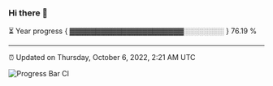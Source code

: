 ### Hi there 👋

⏳ Year progress { ▓▓▓▓▓▓▓▓▓▓▓▓▓▓▓▓▓▓▓▓▓▓░░░░░░░░ } 76.19 %

---

⏰ Updated on Thursday, October 6, 2022, 2:21 AM UTC

![Progress Bar CI](https://github.com/arthurbuhl/arthurbuhl/workflows/Progress%20Bar%20CI/badge.svg)
